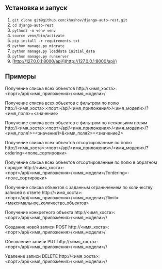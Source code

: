 ## Установка и запуск
1. ```git clone git@github.com:khoshov/django-auto-rest.git```
2. ```cd django-auto-rest```
3. ```python3 -m venv venv```
4. ```source venv/bin/activate```
5. ```pip install -r requirements.txt```
6. ```python manage.py migrate```
7. ```python manage.py loaddata initial_data```
8. ```python manage.py runserver```
9. [http://127.0.0.1:8000/api/](http://127.0.0.1:8000/api/)


## Примеры
Получение списка всех объектов
http://<имя_хоста>:<порт>/api/<имя_приложения>/<имя_модели>/

Получение списка всех объектов с фильтром по полю
http://<имя_хоста>:<порт>/api/<имя_приложения>/<имя_модели>/?<имя_поля>=<значение>

Получение списка всех объектов с фильтром по нескольким полям
http://<имя_хоста>:<порт>/api/<имя_приложения>/<имя_модели>/?<имя_поля1>=<значение1>&<имя_поля2>=<значение2>

Получение списка всех объектов отсортированные по полю
http://<имя_хоста>:<порт>/api/<имя_приложения>/<имя_модели>/?ordering=<поле_сортировки>

Получение списка всех объектов отсортированные по полю в обратном порядке
http://<имя_хоста>:<порт>/api/<имя_приложения>/<имя_модели>/?ordering=-<поле_сортировки>

Получение списка объектов с заданным ограничением по количеству записей в ответе
http://<имя_хоста>:<порт>/api/<имя_приложения>/<имя_модели>/?limit=<максимальное_количество_объектов>

Получение конкретного объекта
http://<имя_хоста>:<порт>/api/<имя_приложения>/<имя_модели>/<pk>/

Создание новой записи
POST http://<имя_хоста>:<порт>/api/<имя_приложения>/<имя_модели>/

Обновление записи
PUT http://<имя_хоста>:<порт>/api/<имя_приложения>/<имя_модели>/<pk>/

Удаление записи
DELETE http://<имя_хоста>:<порт>/api/<имя_приложения>/<имя_модели>/<pk>/
